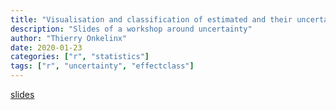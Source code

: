 ```yaml
---
title: "Visualisation and classification of estimated and their uncertainty"
description: "Slides of a workshop around uncertainty"
author: "Thierry Onkelinx"
date: 2020-01-23
categories: ["r", "statistics"]
tags: ["r", "uncertainty", "effectclass"]
---
```


[slides](effectclass.pdf)

